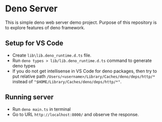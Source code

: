 # Deno Server

This is simple deno web server demo project. Purpose of this repository is to explore features of deno framework.

## Setup for VS Code
* Create `lib\lib.deno_runtime.d.ts` file.
* Run `deno types > lib/lib.deno_runtime.d.ts` command to generate deno types
* If you do not get intellisense in VS Code for deno packages, then try to put relative path `/Users/<username>/Library/Caches/deno/deps/http/*` instead of `"$HOME/Library/Caches/deno/deps/http/*"`.

## Running server
* Run `deno main.ts` in terminal
* Go to URL `http://localhost:8000/` and observe the response.